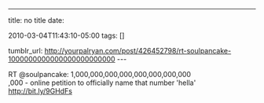 ---
title: no title
date:

 2010-03-04T11:43:10-05:00 
tags:  []

tumblr_url:
http://yourpalryan.com/post/426452798/rt-soulpancake-1000000000000000000000000
\-\--

RT \@soulpancake: 1,000,000,000,000,000,000,000,000\
,000 - online petition to officially name that number 'hella'
<http://bit.ly/9GHdFs>
